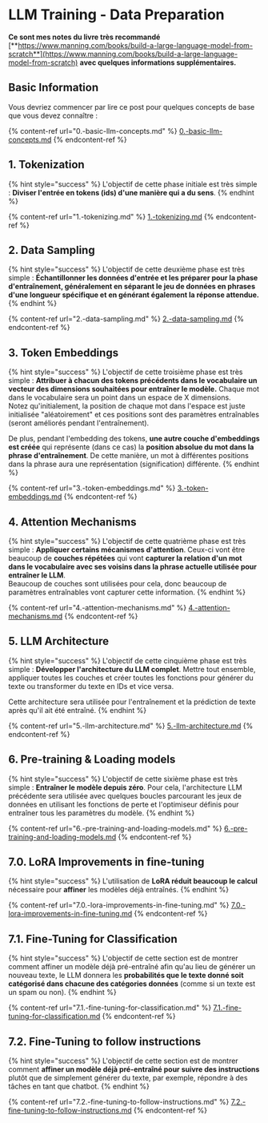# LLM Training - Data Preparation

**Ce sont mes notes du livre très recommandé** [**https://www.manning.com/books/build-a-large-language-model-from-scratch**](https://www.manning.com/books/build-a-large-language-model-from-scratch) **avec quelques informations supplémentaires.**

## Basic Information

Vous devriez commencer par lire ce post pour quelques concepts de base que vous devez connaître :

{% content-ref url="0.-basic-llm-concepts.md" %}
[0.-basic-llm-concepts.md](0.-basic-llm-concepts.md)
{% endcontent-ref %}

## 1. Tokenization

{% hint style="success" %}
L'objectif de cette phase initiale est très simple : **Diviser l'entrée en tokens (ids) d'une manière qui a du sens**.
{% endhint %}

{% content-ref url="1.-tokenizing.md" %}
[1.-tokenizing.md](1.-tokenizing.md)
{% endcontent-ref %}

## 2. Data Sampling

{% hint style="success" %}
L'objectif de cette deuxième phase est très simple : **Échantillonner les données d'entrée et les préparer pour la phase d'entraînement, généralement en séparant le jeu de données en phrases d'une longueur spécifique et en générant également la réponse attendue.**
{% endhint %}

{% content-ref url="2.-data-sampling.md" %}
[2.-data-sampling.md](2.-data-sampling.md)
{% endcontent-ref %}

## 3. Token Embeddings

{% hint style="success" %}
L'objectif de cette troisième phase est très simple : **Attribuer à chacun des tokens précédents dans le vocabulaire un vecteur des dimensions souhaitées pour entraîner le modèle.** Chaque mot dans le vocabulaire sera un point dans un espace de X dimensions.\
Notez qu'initialement, la position de chaque mot dans l'espace est juste initialisée "aléatoirement" et ces positions sont des paramètres entraînables (seront améliorés pendant l'entraînement).

De plus, pendant l'embedding des tokens, **une autre couche d'embeddings est créée** qui représente (dans ce cas) la **position absolue du mot dans la phrase d'entraînement**. De cette manière, un mot à différentes positions dans la phrase aura une représentation (signification) différente.
{% endhint %}

{% content-ref url="3.-token-embeddings.md" %}
[3.-token-embeddings.md](3.-token-embeddings.md)
{% endcontent-ref %}

## 4. Attention Mechanisms

{% hint style="success" %}
L'objectif de cette quatrième phase est très simple : **Appliquer certains mécanismes d'attention**. Ceux-ci vont être beaucoup de **couches répétées** qui vont **capturer la relation d'un mot dans le vocabulaire avec ses voisins dans la phrase actuelle utilisée pour entraîner le LLM**.\
Beaucoup de couches sont utilisées pour cela, donc beaucoup de paramètres entraînables vont capturer cette information.
{% endhint %}

{% content-ref url="4.-attention-mechanisms.md" %}
[4.-attention-mechanisms.md](4.-attention-mechanisms.md)
{% endcontent-ref %}

## 5. LLM Architecture

{% hint style="success" %}
L'objectif de cette cinquième phase est très simple : **Développer l'architecture du LLM complet**. Mettre tout ensemble, appliquer toutes les couches et créer toutes les fonctions pour générer du texte ou transformer du texte en IDs et vice versa.

Cette architecture sera utilisée pour l'entraînement et la prédiction de texte après qu'il ait été entraîné.
{% endhint %}

{% content-ref url="5.-llm-architecture.md" %}
[5.-llm-architecture.md](5.-llm-architecture.md)
{% endcontent-ref %}

## 6. Pre-training & Loading models

{% hint style="success" %}
L'objectif de cette sixième phase est très simple : **Entraîner le modèle depuis zéro**. Pour cela, l'architecture LLM précédente sera utilisée avec quelques boucles parcourant les jeux de données en utilisant les fonctions de perte et l'optimiseur définis pour entraîner tous les paramètres du modèle.
{% endhint %}

{% content-ref url="6.-pre-training-and-loading-models.md" %}
[6.-pre-training-and-loading-models.md](6.-pre-training-and-loading-models.md)
{% endcontent-ref %}

## 7.0. LoRA Improvements in fine-tuning

{% hint style="success" %}
L'utilisation de **LoRA réduit beaucoup le calcul** nécessaire pour **affiner** les modèles déjà entraînés.
{% endhint %}

{% content-ref url="7.0.-lora-improvements-in-fine-tuning.md" %}
[7.0.-lora-improvements-in-fine-tuning.md](7.0.-lora-improvements-in-fine-tuning.md)
{% endcontent-ref %}

## 7.1. Fine-Tuning for Classification

{% hint style="success" %}
L'objectif de cette section est de montrer comment affiner un modèle déjà pré-entraîné afin qu'au lieu de générer un nouveau texte, le LLM donnera les **probabilités que le texte donné soit catégorisé dans chacune des catégories données** (comme si un texte est un spam ou non).
{% endhint %}

{% content-ref url="7.1.-fine-tuning-for-classification.md" %}
[7.1.-fine-tuning-for-classification.md](7.1.-fine-tuning-for-classification.md)
{% endcontent-ref %}

## 7.2. Fine-Tuning to follow instructions

{% hint style="success" %}
L'objectif de cette section est de montrer comment **affiner un modèle déjà pré-entraîné pour suivre des instructions** plutôt que de simplement générer du texte, par exemple, répondre à des tâches en tant que chatbot.
{% endhint %}

{% content-ref url="7.2.-fine-tuning-to-follow-instructions.md" %}
[7.2.-fine-tuning-to-follow-instructions.md](7.2.-fine-tuning-to-follow-instructions.md)
{% endcontent-ref %}
